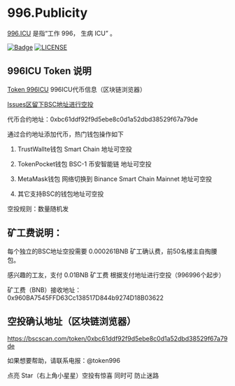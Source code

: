 # 996.Publicity

[996.ICU](https://github.com/996icu/996.ICU) 是指“工作 996， 生病 ICU” 。

[![Badge](https://img.shields.io/badge/link-996.icu-%23FF4D5B.svg?style=flat-square)](https://996.icu/#/zh_CN)
[![LICENSE](https://img.shields.io/badge/license-Anti%20996-blue.svg?style=flat-square)](https://github.com/996icu/996.ICU/blob/master/LICENSE)

## 996ICU Token 说明

[Token 996ICU](https://bscscan.com/token/0xbc61ddf92f9d5ebe8c0d1a52dbd38529f67a79de) 996ICU代币信息（区块链浏览器）


[Issues区留下BSC地址进行空投](https://github.com/githubmll/996.Publicity/issues/10) 

代币合约地址：0xbc61ddf92f9d5ebe8c0d1a52dbd38529f67a79de

通过合约地址添加代币，热门钱包操作如下

1. TrustWallte钱包 Smart Chain 地址可空投

2. TokenPocket钱包 BSC-1 币安智能链 地址可空投

3. MetaMask钱包 网络切换到 Binance Smart Chain Mainnet 地址可空投

4. 其它支持BSC的钱包地址可空投

空投规则：数量随机发

## 矿工费说明：

每个独立的BSC地址空投需要 0.000261BNB 矿工确认费，前50名楼主自掏腰包。

感兴趣的工友，支付 0.01BNB 矿工费 根据支付地址进行空投（996996个起步）

矿工费（BNB）接收地址：0x960BA7545FFD63Cc138517D844b9274D18B03622

## 空投确认地址（区块链浏览器）

https://bscscan.com/token/0xbc61ddf92f9d5ebe8c0d1a52dbd38529f67a79de

如果想要帮助，请联系电报：@token996

点亮 Star（右上角小星星）空投有惊喜 同时可 防止迷路
